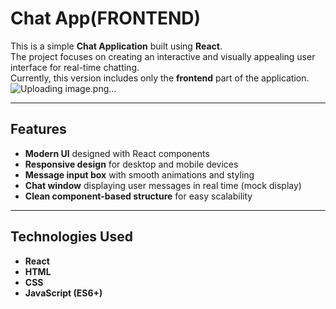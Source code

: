 # <b>Chat App(FRONTEND)</b> <br>

This is a simple <b>Chat Application</b> built using <b>React</b>. <br>
The project focuses on creating an interactive and visually appealing user interface for real-time chatting. <br>
Currently, this version includes only the <b>frontend</b> part of the application. <br>
![Uploading image.png…]()


---

## <b>Features</b> <br>
- <b>Modern UI</b> designed with React components <br>
- <b>Responsive design</b> for desktop and mobile devices <br>
- <b>Message input box</b> with smooth animations and styling <br>
- <b>Chat window</b> displaying user messages in real time (mock display) <br>
- <b>Clean component-based structure</b> for easy scalability <br>

---

## <b>Technologies Used</b> <br>
- <b>React</b> <br>
- <b>HTML</b> <br>
- <b>CSS</b> <br>
- <b>JavaScript (ES6+)</b> <br>
